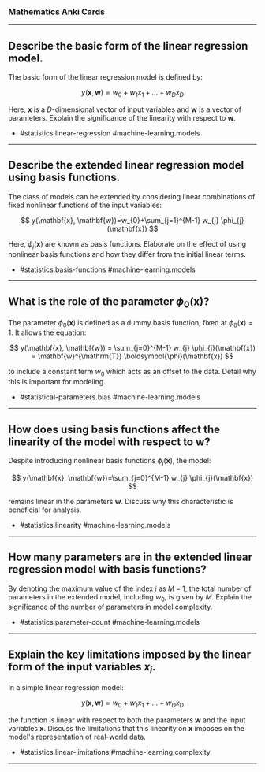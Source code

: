 ### Mathematics Anki Cards

---

## Describe the basic form of the linear regression model.

The basic form of the linear regression model is defined by:

$$
y(\mathbf{x}, \mathbf{w}) = w_{0} + w_{1} x_{1} + \ldots + w_{D} x_{D}
$$

Here, $\mathbf{x}$ is a $D$-dimensional vector of input variables and $\mathbf{w}$ is a vector of parameters. Explain the significance of the linearity with respect to $\mathbf{w}$.

- #statistics.linear-regression #machine-learning.models

---

## Describe the extended linear regression model using basis functions.

The class of models can be extended by considering linear combinations of fixed nonlinear functions of the input variables:

$$
y(\mathbf{x}, \mathbf{w})=w_{0}+\sum_{j=1}^{M-1} w_{j} \phi_{j}(\mathbf{x})
$$

Here, $\phi_{j}(\mathbf{x})$ are known as basis functions. Elaborate on the effect of using nonlinear basis functions and how they differ from the initial linear terms.

- #statistics.basis-functions #machine-learning.models

---

## What is the role of the parameter $\phi_0(\mathbf{x})$?

The parameter $\phi_0(\mathbf{x})$ is defined as a dummy basis function, fixed at $\phi_0(\mathbf{x}) = 1$. It allows the equation:

$$
y(\mathbf{x}, \mathbf{w}) = \sum_{j=0}^{M-1} w_{j} \phi_{j}(\mathbf{x}) = \mathbf{w}^{\mathrm{T}} \boldsymbol{\phi}(\mathbf{x})
$$

to include a constant term $w_0$ which acts as an offset to the data. Detail why this is important for modeling.

- #statistical-parameters.bias #machine-learning.models

---

## How does using basis functions affect the linearity of the model with respect to $\mathbf{w}$?

Despite introducing nonlinear basis functions $\phi_j(\mathbf{x})$, the model:

$$
y(\mathbf{x}, \mathbf{w})=\sum_{j=0}^{M-1} w_{j} \phi_{j}(\mathbf{x})
$$

remains linear in the parameters $\mathbf{w}$. Discuss why this characteristic is beneficial for analysis.

- #statistics.linearity #machine-learning.models

---

## How many parameters are in the extended linear regression model with basis functions?

By denoting the maximum value of the index $j$ as $M-1$, the total number of parameters in the extended model, including $w_0$, is given by $M$. Explain the significance of the number of parameters in model complexity.

- #statistics.parameter-count #machine-learning.models

---

## Explain the key limitations imposed by the linear form of the input variables $x_i$.

In a simple linear regression model:

$$
y(\mathbf{x}, \mathbf{w}) = w_{0} + w_{1} x_{1} + \ldots + w_{D} x_{D}
$$

the function is linear with respect to both the parameters $\mathbf{w}$ and the input variables $\mathbf{x}$. Discuss the limitations that this linearity on $\mathbf{x}$ imposes on the model's representation of real-world data.

- #statistics.linear-limitations #machine-learning.complexity

---

